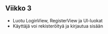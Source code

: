 ## Viikko 3

 - Luotu LoginView, RegisterView ja UI-luokat
 - Käyttäjä voi rekisteröityä ja kirjautua sisään

